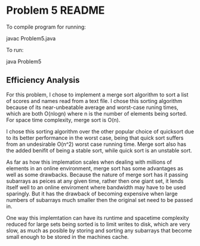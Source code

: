 Problem 5 README
==============

To compile program for running:

javac Problem5.java

To run:

java Problem5


Efficiency Analysis
------------------

For this problem, I chose to implement a merge sort algorithm to sort a list of scores and names read from a text file.
I chose this sorting algorithm because of its near-unbeatable average and worst-case runing times, which are both O(nlogn) where
n is the number of elements being sorted. For space time complexity, merge sort is O(n).

I chose this sorting algorithm over the other popular choice of quicksort due to its better performance in the worst case, being that
quick sort suffers from an undesirable O(n^2) worst case running time. Merge sort also has the added benifit of being a stable sort, while 
quick sort is an unstable sort.

As far as how this implemation scales when dealing with millions of elements in an online environment, merge sort has some advantages as well
as some drawbacks. Because the nature of merge sort has it passing subarrays as peices at any given time, rather then one giant set, it lends
itself well to an online enviroment where bandwidth may have to be used sparingly. But it has the drawback of becoming expensive when large numbers
of subarrays much smaller then the original set  need to be passed in.

One way this implemtation can have its runtime and spacetime complexity reduced for large sets being sorted is to limit writes to disk, which 
are very slow, as much as posible by storing and sorting any subarrays that become small enough to be stored in the machines cache.
